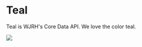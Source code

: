 Teal
====
Teal is WJRH's Core Data API.
We love the color teal.

![](http://www.color-hex.com/palettes/309.png)
